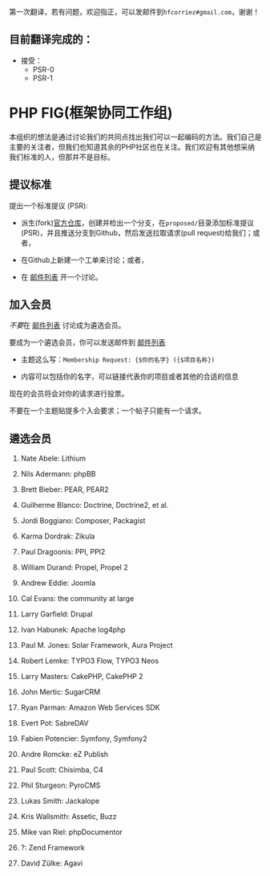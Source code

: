 第一次翻译，若有问题，欢迎指正，可以发邮件到`hfcorriez#gmail.com`，谢谢！

目前翻译完成的：
------------------------------------

- 接受：
  - PSR-0
  - PSR-1

PHP FIG(框架协同工作组)
====================================

本组织的想法是通过讨论我们的共同点找出我们可以一起编码的方法。我们自己是主要的关注者，但我们也知道其余的PHP社区也在关注。我们欢迎有其他想采纳我们标准的人，但那并不是目标。

提议标准
------------------------------------

提出一个标准提议 (PSR):

- 派生(fork)[官方仓库][]，创建并检出一个分支，在`proposed/`目录添加标准提议(PSR)，并且推送分支到Github，然后发送拉取请求(pull request)给我们；或者，

- 在Github上新建一个工单来讨论；或者，

- 在 [邮件列表][] 开一个讨论。

[邮件列表]: http://groups.google.com/group/php-fig/
[官方仓库]: https://github.com/php-fig/fig-standards


加入会员
---------------------

*不要*在 [邮件列表][] 讨论成为遴选会员。

要成为一个遴选会员，你可以发送邮件到 [邮件列表][]

- 主题这么写：`Membership Request: {$你的名字} ({$项目名称})`

- 内容可以包括你的名字，可以链接代表你的项目或者其他的合适的信息
  
现在的会员将会对你的请求进行投票。

不要在一个主题贴提多个入会要求；一个帖子只能有一个请求。


遴选会员
--------------

1. Nate Abele: Lithium

1. Nils Adermann: phpBB

1. Brett Bieber: PEAR, PEAR2
    
1. Guilherme Blanco: Doctrine, Doctrine2, et al.

1. Jordi Boggiano: Composer, Packagist

1. Karma Dordrak: Zikula

1. Paul Dragoonis: PPI, PPI2

1. William Durand: Propel, Propel 2

1. Andrew Eddie: Joomla

1. Cal Evans: the community at large

1. Larry Garfield: Drupal

1. Ivan Habunek: Apache log4php

1. Paul M. Jones: Solar Framework, Aura Project

1. Robert Lemke: TYPO3 Flow, TYPO3 Neos

1. Larry Masters: CakePHP, CakePHP 2

1. John Mertic: SugarCRM

1. Ryan Parman: Amazon Web Services SDK

1. Evert Pot: SabreDAV

1. Fabien Potencier: Symfony, Symfony2

1. Andre Romcke: eZ Publish

1. Paul Scott: Chisimba, C4

1. Phil Sturgeon: PyroCMS

1. Lukas Smith: Jackalope

1. Kris Wallsmith: Assetic, Buzz

1. Mike van Riel: phpDocumentor

1. ?: Zend Framework

1. David Zülke: Agavi
